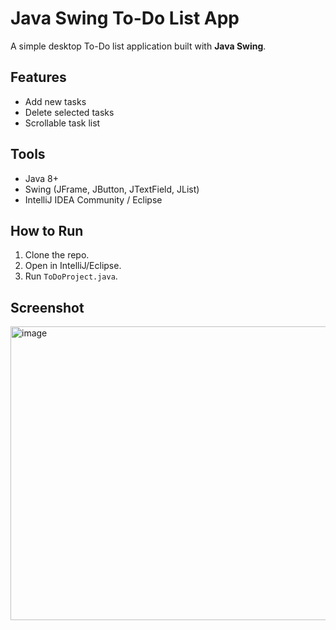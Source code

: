 # Java Swing To-Do List App

A simple desktop To-Do list application built with **Java Swing**.

## Features
- Add new tasks
- Delete selected tasks
- Scrollable task list

## Tools
- Java 8+
- Swing (JFrame, JButton, JTextField, JList)
- IntelliJ IDEA Community / Eclipse

## How to Run
1. Clone the repo.
2. Open in IntelliJ/Eclipse.
3. Run `ToDoProject.java`.

## Screenshot
<img width="685" height="470" alt="image" src="https://github.com/user-attachments/assets/be0c473c-d7df-49a5-a6f8-22d67d370f0b" />


